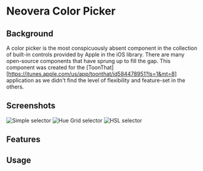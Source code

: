 Neovera Color Picker
====================

Background
----------

A color picker is the most conspicuously absent component in the collection of built-in controls provided by Apple in the iOS library. There are many open-source components that have sprung up to fill the gap. This component was created for the [ToonThat][https://itunes.apple.com/us/app/toonthat/id584478951?ls=1&mt=8] application as we didn't find the level of flexibility and feature-set in the others.

Screenshots
-------
![Simple selector](colorpicker/blob/master/etc/image1.png?raw=true)
![Hue Grid selector](colorpicker/blob/master/etc/image2.png?raw=true)
![HSL selector](colorpicker/blob/master/etc/image3.png?raw=true)


Features
-------



Usage
-----
